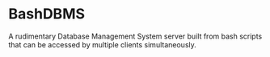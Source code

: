 # BashDBMS
A rudimentary Database Management System server built from bash scripts that can be accessed by multiple clients simultaneously.
